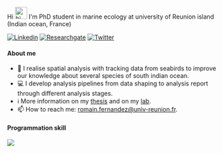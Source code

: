 
Hi <img src="https://user-images.githubusercontent.com/1303154/88677602-1635ba80-d120-11ea-84d8-d263ba5fc3c0.gif" width="28px" height="28px" alt="hi"> I'm PhD student in marine ecology at university of Reunion island (Indian ocean, France) 

[![Linkedin](https://img.shields.io/badge/-LinkedIn-blue?style=flat&logo=Linkedin&logoColor=white)](https://www.linkedin.com/in/romain-fernandez/)
[![Researchgate](https://img.shields.io/badge/Research_Gate-00CCBB.svg?&style=for-the-badge&logo=ResearchGate&logoColor=white)](https://www.researchgate.net/profile/Romain-Fernandez-3)
[![Twitter](https://img.shields.io/badge/Twitter-1DA1F2?style=for-the-badge&logo=twitter&logoColor=white)](https://twitter.com/umrentropie)

#### About me

- :microscope: I realise spatial analysis with tracking data from seabirds to improve our knowledge about several species of south indian ocean.
- :computer: I develop analysis pipelines from data shaping to analysis report through different analysis stages.
- :information_source: More information on my [thesis](https://www.theses.fr/s321772) and on my [lab](https://umr-entropie.ird.nc/index.php/team/fernandez-romain).
- :mailbox: How to reach me: romain.fernandez@univ-reunion.fr.

#### Programmation skill

<img src="https://img.shields.io/badge/R-276DC3?style=for-the-badge&logo=r&logoColor=white" />
<imp src ="https://img.shields.io/badge/Linux-FCC624?style=for-the-badge&logo=linux&logoColor=black" />
<imp src ="https://raw.githubusercontent.com/ropensci/targets/main/man/figures/logo.png" />
<imp src ="https://raw.githubusercontent.com/rstudio/renv/9a68bb75702be4cc8436921c5eea761d7599290a/man/figures/logo.svg" />
<imp src ="https://raw.githubusercontent.com/rstudio/rmarkdown/main/man/figures/logo.png" />
<imp src ="https://img.shields.io/badge/Visual_Studio-5C2D91?style=for-the-badge&logo=visual%20studio&logoColor=white" />
